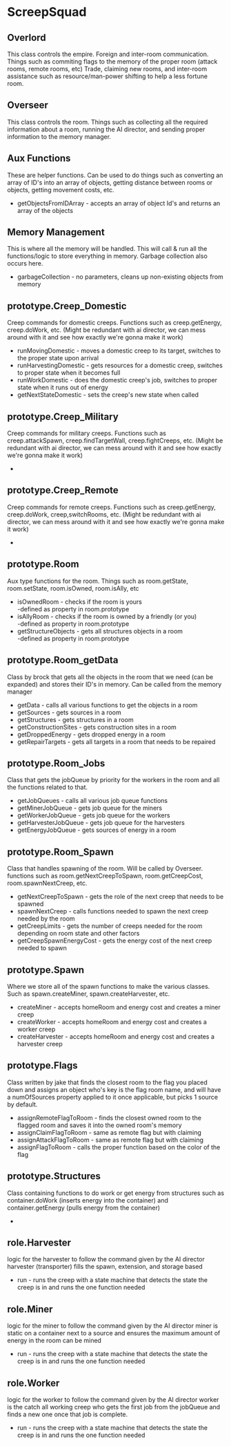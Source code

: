 # ScreepSquad
  <h2>Overlord</h2>
  This class controls the empire. Foreign and inter-room communication. Things such as commiting flags to the memory of the proper room (attack rooms, remote rooms, etc) Trade, claiming new rooms, and inter-room assistance such as resource/man-power shifting to help a less fortune room.
  
  <h2>Overseer</h2>
  This class controls the room. Things such as collecting all the required information about a room, running the AI director, and sending proper information to the memory manager.
  
  <h2>Aux Functions</h2>
  These are helper functions. Can be used to do things such as converting an array of ID's into an array of objects, getting distance between rooms or objects, getting movement costs, etc.
  
  <ul>
  <li>getObjectsFromIDArray - accepts an array of object Id's and returns an array of the objects</li>
  </ul>
  <h2>Memory Management</h2>
  This is where all the memory will be handled. This will call & run all the functions/logic to store everything in memory. Garbage collection also occurs here.
  
  <ul>
  <li>garbageCollection - no parameters, cleans up non-existing objects from memory</li>
  </ul>
  
  <h2>prototype.Creep_Domestic</h2>
  Creep commands for domestic creeps. Functions such as creep.getEnergy, creep.doWork, etc. (Might be redundant with ai director, we can mess around with it and see how exactly we're gonna make it work)
  
  <ul>
  <li>runMovingDomestic - moves a domestic creep to its target, switches to the proper state upon arrival</li>
  <li>runHarvestingDomestic - gets resources for a domestic creep, switches to proper state when it becomes full</li>
  <li>runWorkDomestic - does the domestic creep's job, switches to proper state when it runs out of energy</li>
  <li>getNextStateDomestic - sets the creep's new state when called</li>
  </ul>
  
  <h2>prototype.Creep_Military</h2>
  Creep commands for military creeps. Functions such as creep.attackSpawn, creep.findTargetWall, creep.fightCreeps, etc. (Might be redundant with ai director, we can mess around with it and see how exactly we're gonna make it work)
  
  <ul>
  <li></li>
  </ul>
  
  <h2>prototype.Creep_Remote</h2>
  Creep commands for remote creeps. Functions such as creep.getEnergy, creep.doWork, creep,switchRooms, etc. (Might be redundant with ai director, we can mess around with it and see how exactly we're gonna make it work)
  
  <ul>
  <li></li>
  </ul>
  
  <h2>prototype.Room</h2>
  Aux type functions for the room. Things such as room.getState, room.setState, room.isOwned, room.isAlly, etc
  
  <ul>
  <li>isOwnedRoom - checks if the room is yours</li>
      -defined as property in room.prototype
  <li>isAllyRoom - checks if the room is owned by a friendly (or you)</li>
      -defined as property in room.prototype
  <li>getStructureObjects - gets all structures objects in a room</li>
      -defined as property in room.prototype
  </ul>
  
  <h2>prototype.Room_getData</h2>
  Class by brock that gets all the objects in the room that we need (can be expanded) and stores their ID's in memory. Can be called from the memory manager
  
  <ul>
  <li>getData - calls all various functions to get the objects in a room</li>
  <li>getSources - gets sources in a room</li>
  <li>getStructures - gets structures in a room</li>
  <li>getConstructionSites - gets construction sites in a room</li>
  <li>getDroppedEnergy - gets dropped energy in a room</li>
  <li>getRepairTargets - gets all targets in a room that needs to be repaired</li>
  </ul>
  
  <h2>prototype.Room_Jobs</h2>
  Class that gets the jobQueue by priority for the workers in the room and all the functions related to that.
  
  <ul>
  <li>getJobQueues - calls all various job queue functions</li>
  <li>getMinerJobQueue - gets job queue for the miners</li>
  <li>getWorkerJobQueue - gets job queue for the workers</li>
  <li>getHarvesterJobQueue - gets job queue for the harvesters</li>
  <li>getEnergyJobQueue - gets sources of energy in a room</li>
  </ul>
  
  <h2>prototype.Room_Spawn</h2>
  Class that handles spawning of the room. Will be called by Overseer. functions such as room.getNextCreepToSpawn, room.getCreepCost, room.spawnNextCreep, etc.
  
  <ul>
  <li>getNextCreepToSpawn - gets the role of the next creep that needs to be spawned</li>
  <li>spawnNextCreep - calls functions needed to spawn the next creep needed by the room</li>
  <li>getCreepLimits - gets the number of creeps needed for the room depending on room state and other factors</li>
  <li>getCreepSpawnEnergyCost - gets the energy cost of the next creep needed to spawn</li>
  </ul>
  
  <h2>prototype.Spawn</h2>
  Where we store all of the spawn functions to make the various classes. Such as spawn.createMiner, spawn.createHarvester, etc.
  
  <ul>
  <li>createMiner - accepts homeRoom and energy cost and creates a miner creep</li>
  <li>createWorker - accepts homeRoom and energy cost and creates a worker creep</li>
  <li>createHarvester - accepts homeRoom and energy cost and creates a harvester creep</li>
  </ul>
  
  <h2>prototype.Flags</h2>
  Class written by jake that finds the closest room to the flag you placed down and assigns an object who's key is the flag room name, and will have a numOfSources property applied to it once applicable, but picks 1 source by default.
  
  <ul>
  <li>assignRemoteFlagToRoom - finds the closest owned room to the flagged room and saves it into the owned room's memory</li>
  <li>assignClaimFlagToRoom - same as remote flag but with claiming</li>
  <li>assignAttackFlagToRoom - same as remote flag but with claiming</li>
  <li>assignFlagToRoom - calls the proper function based on the color of the flag</li>
  </ul>
  
  <h2>prototype.Structures</h2>
  Class containing functions to do work or get energy from structures such as container.doWork (inserts energy into the container) and container.getEnergy (pulls energy from the container)
  
  <ul>
  <li></li>
  </ul>
  
  <h2>role.Harvester</h2>
  logic for the harvester to follow the command given by the AI director
  harvester (transporter) fills the spawn, extension, and storage based
  
  <ul>
  <li>run - runs the creep with a state machine that detects the state the creep is in and runs the one function needed</li>
  </ul>
  
  <h2>role.Miner</h2>
  logic for the miner to follow the command given by the AI director
  miner is static on a container next to a source and ensures the maximum amount of energy in the room can be mined
  
  <ul>
  <li>run - runs the creep with a state machine that detects the state the creep is in and runs the one function needed</li>
  </ul>
  
  <h2>role.Worker</h2>
  logic for the worker to follow the command given by the AI director
  worker is the catch all working creep who gets the first job from the jobQueue and finds a new one once that job is complete.
  
  <ul>
  <li>run - runs the creep with a state machine that detects the state the creep is in and runs the one function needed</li>
  </ul>
